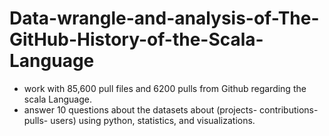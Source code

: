 # Data-wrangle-and-analysis-of-The-GitHub-History-of-the-Scala-Language

- work with 85,600 pull files and 6200 pulls from Github regarding the scala Language.
- answer 10 questions about the datasets about (projects- contributions- pulls- users) using python, statistics, and visualizations.
